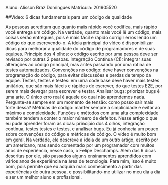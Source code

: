 Aluno: Alisson Braz Domingues		 		Matrícula: 201905520

##Vídeo: 6 dicas fundamentais para um código de qualidade

As pessoas acreditam que quanto mais rápido você codifica, mais rápido você entrega um código. Na verdade, quanto mais você lê um código, mais coisas serão entregues, pois é mais fácil e rápido corrigir erros lendo um código do que escrevendo-o. A ideia principal do vídeo é disponibilizar dicas para melhorar a qualidade do código de programadores e de suas equipes.
Princípio dos 4 olhos: o código escrito por uma pessoa deve ser revisado por outras 2 pessoas.
Integração Contínua (CI): integrar suas alterações ao código principal, mas antes passando por uma rotina de testes automatizados.
Convenções no código: deve haver convenções na programação do código, para evitar discussões e perdas de tempo da equipe.
Testes, testes e testes:  em uma code base deve haver mais testes unitários, que são mais fáceis e rápidos de escrever, do que testes E2E, por serem mais devagar para escrever e testar.
 Analisar bugs: priorizar bugs é uma arte. O único erro real é aquele do qual não aprendemos nada. Pergunte-se sempre em um momento de tensão: como posso sair mais forte dessa?
Métricas de código: manter sempre a simplicidade e evitar ao máximo a complexidade. Funções e métodos com uma alta complexidade também tendem a conter o maior número de defeitos.
Nesse artigo o que eu pude aprender foram as dicas: princípio dos 4 olhos, integração contínua, testes testes e testes, e analisar bugs. Eu já conhecia um pouco sobre convenções do código e métricas de código.
O vídeo é muito bom em geral. Na verdade, ele descreve a ideia de um outro artigo, escrito por um americano, mas sendo comentado por um programador com muitos anos de experiência, nesse caso, o Felipe Deschamps. Além das 6 dicas descritas por ele, são passados alguns ensinamentos aprendidos com vários anos de experiência na área de tecnologia. Para mim, isso é muito bom, pois permite que eu adquira mais conhecimento a partir das experiências de outra pessoa, e possibilitando-me utilizar no meu dia a dia e ser um melhor aluno e profissional.
